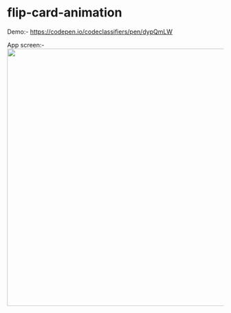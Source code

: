 # flip-card-animation

Demo:- https://codepen.io/codeclassifiers/pen/dypQmLW

App screen:-  
<img src="https://res.cloudinary.com/dk22rcdch/image/upload/v1616861429/Blogimages/Screenshot_2021-03-27_at_9.40.23_PM_jj7jpq.png" width="600px" />
